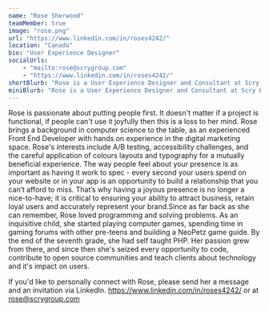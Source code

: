```yaml
---
name: "Rose Sherwood"
teamMember: true
image: "rose.png"
url: "https://www.linkedin.com/in/roses4242/"
location: "Canada"
bio: "User Experience Designer"
socialUrls:
    - "mailto:rose@scrygroup.com"
    - "https://www.linkedin.com/in/roses4242/"
shortBlurb: "Rose is a User Experience Designer and Consultant at Scry Engineering. She is passionate about putting people first. If a project is functional but people can't use it joyfully then this is a loss to her mind. Rose brings a background in computer science to the table, as an experienced Front End Developer with hands on experience in the digital marketing space. Rose's interests include A/B testing, accessibility challenges, and the careful application of colours layouts and typography for a mutually beneficial experience."
miniBlurb: "Rose is a User Experience Designer and Consultant at Scry Engineering. As the company’s in-house UX specialist, she has a passion for creating great user experiences."
---
```


Rose is passionate about putting people first.  It doesn't matter if a project is functional, if people can't use it joyfully then this is a loss to her mind. Rose brings a background in computer science to the table, as an experienced Front End Developer with hands on experience in the digital marketing space. Rose's interests include A/B testing, accessibility challenges, and the careful application of colours layouts and typography for a mutually beneficial experience. The way people feel about your presence is as important as having it work to spec - every second your users spend on your website or in your app is an opportunity to build a relationship that you can’t afford to miss. That’s why having a joyous presence is no longer a nice-to-have; it is critical to ensuring your ability to attract business, retain loyal users and accurately represent your brand.Since as far back as she can remember, Rose loved programming and solving problems. As an inquisitive child, she started playing computer games, spending time in gaming forums with other pre-teens and building a NeoPetz game guide. By the end of the seventh grade, she had self taught PHP. Her passion grew from there, and since then she's seized every opportunity to code, contribute to open source communities and teach clients about technology and it's impact on users.

If you'd like to personally connect with Rose, please send her a message and an invitation via LinkedIn.
https://www.linkedin.com/in/roses4242/ or at rose@scrygroup.com
